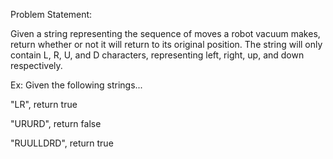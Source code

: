 Problem Statement:

Given a string representing the sequence of moves a robot vacuum makes, return whether or not it will return to its original position. 
The string will only contain L, R, U, and D characters, representing left, right, up, and down respectively.

Ex: Given the following strings...

"LR", return true

"URURD", return false

"RUULLDRD", return true
